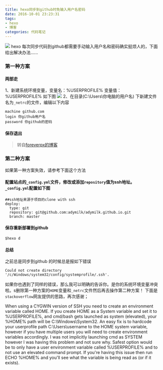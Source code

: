 ```yaml
---
title: hexo同步到github时免输入用户名密码
date: 2016-10-01 23:23:31
tags: 
- hexo
- 博客
categories: 代码笔记
---
```

![](http://p1.bqimg.com/567571/6c03834cfd169383.png)
hexo 每次同步代码到github都需要手动输入用户名和密码确实挺烦人的，下面给出解决办法......
<!-- more -->
### 第一种方案
#### 两部走
1、新建系统环境变量，变量名：%USERPROFILE% 变量值：%USERPROFILE% 如下图
![](http://i1.piimg.com/567571/4c48e02296a29deb.png)
2、在目录(C:\Users\你电脑的用户名) 下新建文件名为`_netrc`的文件，编辑以下内容
```
machine github.com
login 你github用户名
password 你github的密码
```
#### 保存退出

> 转自[foreverpx的博客](http://blog.csdn.net/forevercjl/article/details/39557713)

### 第二种方案
如果第一种方案失效，请参考下面这个方法
#### 配置站点的`_config.yml`文件，修改或添加`repository`值为ssh地址。`_config.yml`配置如下图
```
##ssh地址来源于项目的clone with ssh
deploy:
  type: git
  repository: git@github.com:adymilk/adymilk.github.io.git
  branch: master
```
#### 保存重新部署到github
```
$hexo d
```
#### 总结
之前总是同步到github 的时候总是报如下错误
```
Could not create directory '/c/Windows/system32/config/systemprofile/.ssh'.
```
如果你也遇到了同样的错误，那么我可以明确的告诉你。是你的系统环境变量冲突啦。s删除第一种方案的`HOME`变量和`_netrc`文件然后再去操作第二种方案！
下面是`stackoverflow`网友提供的思路，再次感谢；

When using a CYGWIN version of SSH you need to create an environment variable called HOME. If you create HOME as a System variable and set it to %USERPROFILE%, and cmd/bash gets launched as system (elevated), your %HOME% path will be C:\Windows\System32. 
An easy fix is to hardcode your userprofile path C:\Users\username to the HOME system variable, however if you have multiple users you will need to create environment variables accordingly. 
I was not implicitly launching cmd as SYSTEM however I was having this problem and not sure why. Safest option would be to only have a user environment variable called %USERPROFILE% and to not use an elevated command prompt.
If you're having this issue then run ECHO %HOME% and you'll see what the variable is being read as (or if it exists).



